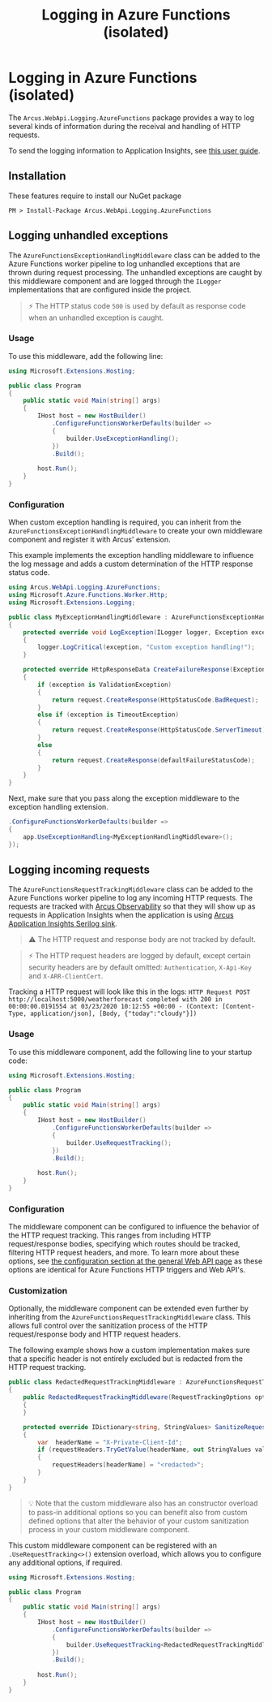 ﻿---
title: "Logging in Azure Functions (isolated)"
layout: default
---

# Logging in Azure Functions (isolated)
The `Arcus.WebApi.Logging.AzureFunctions` package provides a way to log several kinds of information during the receival and handling of HTTP requests.

To send the logging information to Application Insights, see [this user guide](https://observability.arcus-azure.net/Guidance/use-with-dotnet-and-functions).

## Installation
These features require to install our NuGet package

```shell
PM > Install-Package Arcus.WebApi.Logging.AzureFunctions
```

## Logging unhandled exceptions
The `AzureFunctionsExceptionHandlingMiddleware` class can be added to the Azure Functions worker pipeline to log unhandled exceptions that are thrown during request processing.
The unhandled exceptions are caught by this middleware component and are logged through the `ILogger` implementations that are configured inside the project.

> ⚡ The HTTP status code `500` is used by default as response code when an unhandled exception is caught. 

### Usage
To use this middleware, add the following line:
```csharp
using Microsoft.Extensions.Hosting;

public class Program
{
    public static void Main(string[] args)
    {
        IHost host = new HostBuilder()
            .ConfigureFunctionsWorkerDefaults(builder =>
            {
                builder.UseExceptionHandling();
            })
            .Build();
    
        host.Run();
    }
}
```

### Configuration
When custom exception handling is required, you can inherit from the `AzureFunctionsExceptionHandlingMiddleware` to create your own middleware component and register it with Arcus' extension.

This example implements the exception handling middleware to influence the log message and adds a custom determination of the HTTP response status code.
```csharp
using Arcus.WebApi.Logging.AzureFunctions;
using Microsoft.Azure.Functions.Worker.Http;
using Microsoft.Extensions.Logging;

public class MyExceptionHandlingMiddleware : AzureFunctionsExceptionHandlingMiddleware
{
    protected override void LogException(ILogger logger, Exception exception)
    {
        logger.LogCritical(exception, "Custom exception handling!");
    }

    protected override HttpResponseData CreateFailureResponse(Exception exception, HttpStatusCode defaultFailureStatusCode, HttpRequestData request)
    {
        if (exception is ValidationException)
        {
            return request.CreateResponse(HttpStatusCode.BadRequest);
        }
        else if (exception is TimeoutException)
        {
            return request.CreateResponse(HttpStatusCode.ServerTimeout);
        }
        else 
        {
            return request.CreateResponse(defaultFailureStatusCode);
        }
    }
}
```

Next, make sure that you pass along the exception middleware to the exception handling extension.
```csharp
.ConfigureFunctionsWorkerDefaults(builder =>
{
    app.UseExceptionHandling<MyExceptionHandlingMiddleware>();
});
```

## Logging incoming requests
The `AzureFunctionsRequestTrackingMiddleware` class can be added to the Azure Functions worker pipeline to log any incoming HTTP requests.
The requests are tracked with [Arcus Observability](https://observability.arcus-azure.net/Features/writing-different-telemetry-types#incoming-http-requests-in-azure-function-http-trigger) so that they will show up as requests in Application Insights when the application is using [Arcus Application Insights Serilog sink](https://observability.arcus-azure.net/Features/sinks/azure-application-insights).

> ⚠ The HTTP request and response body are not tracked by default.

> ⚡ The HTTP request headers are logged by default, except certain security headers are by default omitted: `Authentication`, `X-Api-Key` and `X-ARR-ClientCert`.

Tracking a HTTP request will look like this in the logs:
`HTTP Request POST http://localhost:5000/weatherforecast completed with 200 in 00:00:00.0191554 at 03/23/2020 10:12:55 +00:00 - (Context: [Content-Type, application/json], [Body, {"today":"cloudy"}])`

### Usage
To use this middleware component, add the following line to your startup code:
```csharp
using Microsoft.Extensions.Hosting;

public class Program
{
    public static void Main(string[] args)
    {
        IHost host = new HostBuilder()
            .ConfigureFunctionsWorkerDefaults(builder =>
            {
                builder.UseRequestTracking();
            })
            .Build();
    
        host.Run();
    }
}
```

### Configuration
The middleware component can be configured to influence the behavior of the HTTP request tracking. This ranges from including HTTP request/response bodies, specifying which routes should be tracked, filtering HTTP request headers, and more.
To learn more about these options, see [the configuration section at the general Web API page](./logging.md) as these options are identical for Azure Functions HTTP triggers and Web API's.

### Customization
Optionally, the middleware component can be extended even further by inheriting from the `AzureFunctionsRequestTrackingMiddleware` class. This allows full control over the sanitization process of the HTTP request/response body and HTTP request headers.

The following example shows how a custom implementation makes sure that a specific header is not entirely excluded but is redacted from the HTTP request tracking.
```csharp
public class RedactedRequestTrackingMiddleware : AzureFunctionsRequestTrackingMiddleware
{
    public RedactedRequestTrackingMiddleware(RequestTrackingOptions options) : base(options)
    {
    }

    protected override IDictionary<string, StringValues> SanitizeRequestHeaders(IDictionary<string, StringValues> requestHeaders)
    {
        var  headerName = "X-Private-Client-Id";
        if (requestHeaders.TryGetValue(headerName, out StringValues value))
        {
            requestHeaders[headerName] = "<redacted>";
        }
    }
}
```

> 💡 Note that the custom middleware also has an constructor overload to pass-in additional options so you can benefit also from custom defined options that alter the behavior of your custom sanitization process in your custom middleware component.

This custom middleware component can be registered with an `.UseRequestTracking<>()` extension overload, which allows you to configure any additional options, if required.
```csharp
using Microsoft.Extensions.Hosting;

public class Program
{
    public static void Main(string[] args)
    {
        IHost host = new HostBuilder()
            .ConfigureFunctionsWorkerDefaults(builder =>
            {
                builder.UseRequestTracking<RedactedRequestTrackingMiddleware>();
            })
            .Build();
    
        host.Run();
    }
}
```